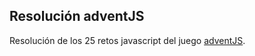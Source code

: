 ## Resolución adventJS

Resolución de los 25 retos javascript del juego [adventJS](https://adventjs.dev/).

